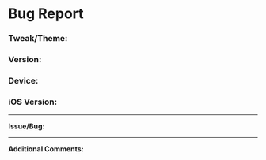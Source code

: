 <!--- Title should be like the following: "Tweak/Theme Name - Short Bug Description" -->
<!--- Make sure to check back ocassionally to see if I asked any questions. -->
<!--- This is for bug reports strictly, make requests through twitter or email -->
# Bug Report

### Tweak/Theme:
<!--- Name of the tweak or theme you're having issues with -->

### Version:
<!--- Version of said tweak or theme -->

### Device:
<!--- The device thats having the issue -->

### iOS Version:
<!--- The devics's iOS version -->

-----------------
**Issue/Bug:**
<!--- Give me a good description of whats not working or whats going wrong. If it has to do with incompatible tweaks, please list them and the version you have installed -->

-------------------------
**Additional Comments:**
<!--- Any extra details you want to add -->

